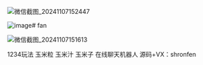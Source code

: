 ![微信截图_20241107152447](https://github.com/user-attachments/assets/0a9f3278-7bcd-49b5-83a4-25f9c09d20ff)

![image](https://github.com/user-attachments/assets/596c8dfe-4ab7-4b38-b58f-40a6c4c259a3)# fan

![微信截图_20241107151613](https://github.com/user-attachments/assets/c28932e8-9a08-4d96-830d-935754b92210)

1234玩法 玉米粒 玉米汁 玉米子 在线聊天机器人 源码+VX：shronfen



